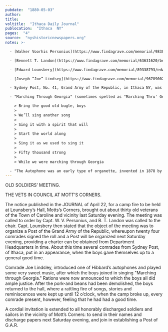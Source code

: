 ```yaml
---
pubdate:  "1880-05-03"
author: 
title: 
voltitle:  "Ithaca Daily Journal"
publocation:  "Ithaca  NY"
pages:  "4"
source:  "nyshistoricnewspapers.org"
notes: >-

  - [Walker Voorhis Personius](https://www.findagrave.com/memorial/98386104/walker-voorhis-personius) (1836 to 1914). “Enrolled, August 22, 1861, at Millport; mustered in as captain, Co. G, September 14, 1861, to serve three years; mustered out, September 20, 1864, at Elmira, N.Y.; commissioned captain, October 14, 1861, with rank from September 16, 1861, original.” ([50th Engineer Regiment Unit Roster](https://museum.dmna.ny.gov/unit-history/other-units/50th-engineer-regiment), New York State Military Museum and Veterans Research Center.) Walker’s brother was Charles W. Personeus, owner of of the grist mill, who was also in the 50th engineers.

  - [Bennett T. Landon](https://www.findagrave.com/memorial/63631620/bennett-t-landon) (05 Oct 1829 to 1904). “Enlisted, August 29, 1864, at Danby, to serve one year; mustered in as private, Co. I, September 13, 1864; promoted sergeant, March 24, 1865; wounded in action, April 2, 1865, at Petersburg, Va.; absent, wounded, at muster-out of company.” ([179th Infrantry Regiment Unit Roster](https://museum.dmna.ny.gov/unit-history/infantry-2/179th-infantry-regiment), New York State Military Museum and Veterans Research Center.)

  - [Edward Lounsbery](https://www.findagrave.com/memorial/89338793/edward-lounsbery) (11 Oct 1833 to 27 Nov 1904). 179th Infantry: "Enrolled, August 31, 1864, at Caroline, to serve one year; mustered in as private, Co. B, October 1, 1864; as first lieutenant, October 28, 1864; mustered out with company, June 8, 1865, near Alexandria, Va. Commissioned first lieutenant, November 19, 1864, with rank from October 9, 1864, vice G. Cook promoted." ([179th Infrantry Regiment Unit Roster](https://museum.dmna.ny.gov/unit-history/infantry-2/179th-infantry-regiment), New York State Military Museum and Veterans Research Center.)

  - [Joseph “Joe” Lindsey](https://www.findagrave.com/memorial/96789002/joseph-lindsey) (1840 to 25 Jul 1916), whose obituary confirms was a Civil War veteran and G.A.R. member, and so, his name is misspelled in the article. “Enlisted, August 6, 1864, at Candor; mustered in as private, Co. A, August 6, 1864, to serve one year; promoted artificer, April 22, 1865; mustered out with compnay, June 13, 1865, at Fort Barry, Va.“ ([50th Engineer Regiment Unit Roster](https://museum.dmna.ny.gov/unit-history/other-units/50th-engineer-regiment), New York State Military Museum and Veterans Research Center.) 

  - Sydney Post, No. 41, Grand Army of the Republic, in Ithaca NY, was named in honor of [Lieutenant Joseph W. Sydney](https://www.findagrave.com/memorial/47075151/joseph-w-sydney) (22 Mar 1840 to 31 Oct 1864). “At the age of twenty-one, young Sydney entered the regular service as an assistant engineer in the Navy. He served faithfully and well for three years and was rising rapidly in his chosen profession, when disease and death overtook him at his post of duty, Oct. 31st, 1864, in the 24th year of his age. In the Ithaca Journal and Advertiser of Dec. 7, 1864, we find the following notice: “Died—On board of the U.S. Steamer “Pembina” off Brazos Island, Texas, on the 31st of October last, Asst. Engineer Joseph W. Sydney, U.S.N., only son of Edwin Syndey, Esq., of this village, aged 24 years.” The Post is said to be "newly formed" in Ithaca on Memorial Day in 1877, when a special ceremony was held by the Sydney Post at Joseph’s grave. (31 May 1877, Ithaca Daily Journal, Ithaca NY, p3.) The New York, U.S., Town Clerks' Registers of Men Who Served in the Civil War, ca 1861-1865, indicates that Joseph was originally buried at Brazos, and according to his findagrave entry, his body was "returned to Ithaca and buried 24 Jan 1866".

  - "Marching Through Georgia" (sometimes spelled as "Marching Thru' Georgia" or "Marching Thro Georgia") is a marching song written by Henry Clay Work at the end of the American Civil War in 1865. The title and lyrics of the song refer to U.S. Army major general William T. Sherman's "March to the Sea" to capture the Confederate city of Savannah, Georgia in late 1864. The song became widely popular with Union Army veterans after the American Civil War. The song, sung from the point of view of a Union soldier, tells of marching through Georgian territory, freeing slaves, meeting Southern Unionist men glad to once again see the U.S. flag, and punishing the Confederacy for their starting the war." ([Marching Through Georgia](https://en.wikipedia.org/wiki/Marching_Through_Georgia), Wikipedia.org.) The first verse of Marching Through Georgia:

    > Bring the good old bugle, boys
    >
    > We’ll sing another song
    >
    > Sing it with a spirit that will
    >
    > Start the world along
    >
    > Sing it as we used to sing it
    >
    > Fifty thousand strong
    >
    > While we were marching through Georgia 

  - "The Autophone was an early type of organette, invented in 1878 by Henry Bishop Horton. One of the first table-top organettes to be mass-produced, it played music using punched cards to activate 22 reeds." [...](https://en.wikipedia.org/wiki/Organette) "The Organette was a mechanical free-reed programmable (automatic) musical instrument first manufactured in the late 1870s by several companies such as John McTammany of Cambridge, Massachusetts, **the Autophone Company of Ithaca, New York**, the Automatic Organ Co of Boston, Massachusetts, E.P. Needham & Sons of New York City, J.M. Draper of Blackburn, England, Paul Ehrlich & Co. of Leipzig, Germany, and The Mechanical Orguinette Co. of New York, NY as well as other manufacturers worldwide. The organette (or orguinette) used rolls of perforated paper, perforated cardboard, perforated metal disks and wooden rollers (or "cobs") on which the music was programmed. Musical scales ranged from 14 to 39 notes depending on the instrument's complexity. Air pressure or vacuum was produced by hand-, crank- or foot-operated mechanical bellows. The organette was compact and affordable with large selections of music available. **Various patents credit Henry Bishop Horton (1819-1885; co-founder of the Ithaca Calendar Clock Co),** John McTammany (1845-1915), Paul Ehrlich and others with inventing the organette. The organette's popularity declined as the phonograph was introduced and became more affordable." ([Autophone](https://en.wikipedia.org/wiki/Autophone), Wikipedia.org. Emphasis added.) 
---
```


OLD SOLDIERS’ MEETING. 

THE VETS IN COUNCIL AT MOTT’S CORNERS.  

The notice published in the JOURNAL of April 22, for a camp fire to be held at Lounsbery’s Hall, Motts’s Corners, brought out about thirty old veterans of the Town of Caroline and vicinity last Saturday evening. The meeting was called to order by Capt. W. V. Personius, and B. T. Landon was called to the chair. Capt. Lounsbery then stated that the object of the meeting was to organize a Post of the Grand Army of the Republic, whereupon twenty four comrades signed the roll and a Post will be organized next Saturday evening, providing a charter can be obtained from Department Headquarters in time. About this time several comrades from Sydney Post, of Ithaca, put in an appearance, when the boys gave themselves up to a general good time. 

Comrade Joe Lindsley, introduced one of Hibbard’s autophones and played some very sweet music, after which the boys joined in singing "Marching through Georgia." Rations were now announced to which the boys all did ample justice. After the pork-and beans had been demolished, the boys returned to the hall, where a rattling fire of songs, stories and reminiscences were kept up until 12 o’clock, when the camp broke up, every comrade present, however, feeling that he had had a good time. 

A cordial invitation is extended to all honorably discharged soldiers and sailors in the vicinity of Mott’s Corners: to send in their names and discharge papers next Saturday evening, and join in establishing a Post of G.A.R.
